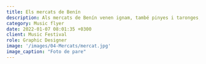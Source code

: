 ```yaml
---
title: Els mercats de Benín
description: Als mercats de Benín venen ignam, també pinyes i taronges, i també pebrots picants. Els mercats estan fets de pals posats verticals i de teulat fet de ferro o de fulla de palmera.
category: Music flyer
date: 2022-01-07 08:01:35 +0300
client: Music Festival
role: Graphic Designer
image: '/images/04-Mercats/mercat.jpg'
image_caption: "Foto de pare"
---
```


